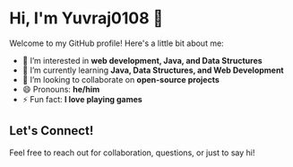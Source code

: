 # Hi, I'm Yuvraj0108 👋

Welcome to my GitHub profile! Here's a little bit about me:

- 👀 I’m interested in **web development, Java, and Data Structures**
- 🌱 I’m currently learning **Java, Data Structures, and Web Development**
- 💞️ I’m looking to collaborate on **open-source projects**
- 😄 Pronouns: **he/him**
- ⚡ Fun fact: **I love playing games**

## Let's Connect!
Feel free to reach out for collaboration, questions, or just to say hi!
